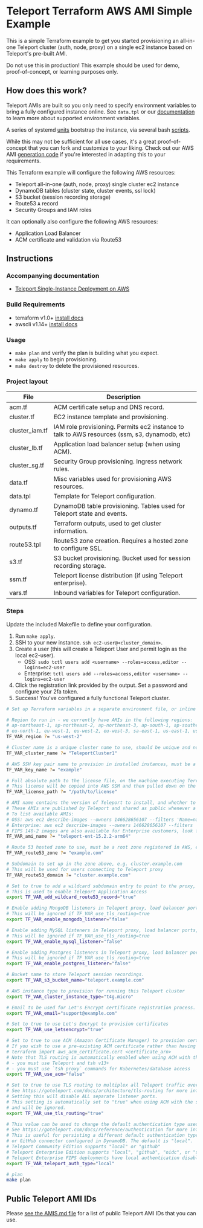 # Teleport Terraform AWS AMI Simple Example

This is a simple Terraform example to get you started provisioning an all-in-one Teleport cluster (auth, node, proxy) on a single ec2 instance based on Teleport's pre-built AMI.

Do not use this in production! This example should be used for demo, proof-of-concept, or learning purposes only.

## How does this work?

Teleport AMIs are built so you only need to specify environment variables to bring a fully configured instance online. See `data.tpl` or our [documentation](https://goteleport.com/docs/deploy-a-cluster/deployments/aws-terraform/#set-up-variables) to learn more about supported environment variables.

A series of systemd [units](https://github.com/gravitational/teleport/tree/master/assets/aws/files/system) bootstrap the instance, via several bash [scripts](https://github.com/gravitational/teleport/tree/master/assets/aws/files/bin).

While this may not be sufficient for all use cases, it's a great proof-of-concept that you can fork and customize to your liking. Check out our AWS AMI [generation code](https://github.com/gravitational/teleport/tree/master/assets/aws) if you're interested in adapting this to your requirements.

This Terraform example will configure the following AWS resources:

- Teleport all-in-one (auth, node, proxy) single cluster ec2 instance
- DynamoDB tables (cluster state, cluster events, ssl lock)
- S3 bucket (session recording storage)
- Route53 `A` record
- Security Groups and IAM roles

It can optionally also configure the following AWS resources:

- Application Load Balancer
- ACM certificate and validation via Route53

## Instructions

### Accompanying documentation

- [Teleport Single-Instance Deployment on AWS](https://goteleport.com/docs/deploy-a-cluster/deployments/aws-starter-cluster-terraform/)

### Build Requirements

- terraform v1.0+ [install docs](https://learn.hashicorp.com/tutorials/terraform/install-cli)
- awscli v1.14+ [install docs](https://docs.aws.amazon.com/cli/latest/userguide/getting-started-install.html)

### Usage

- `make plan` and verify the plan is building what you expect.
- `make apply` to begin provisioning.
- `make destroy` to delete the provisioned resources.

### Project layout

File           | Description
-------------- | ---------------------------------------------------------------------------------------------
acm.tf         | ACM certificate setup and DNS record.
cluster.tf     | EC2 instance template and provisioning.
cluster_iam.tf | IAM role provisioning. Permits ec2 instance to talk to AWS resources (ssm, s3, dynamodb, etc)
cluster_lb.tf  | Application load balancer setup (when using ACM).
cluster_sg.tf  | Security Group provisioning. Ingress network rules.
data.tf        | Misc variables used for provisioning AWS resources.
data.tpl       | Template for Teleport configuration.
dynamo.tf      | DynamoDB table provisioning. Tables used for Teleport state and events.
outputs.tf     | Terraform outputs, used to get cluster information.
route53.tpl    | Route53 zone creation. Requires a hosted zone to configure SSL.
s3.tf          | S3 bucket provisioning. Bucket used for session recording storage.
ssm.tf         | Teleport license distribution (if using Teleport enterprise).
vars.tf        | Inbound variables for Teleport configuration.

### Steps

Update the included Makefile to define your configuration.

1. Run `make apply`.
2. SSH to your new instance. `ssh ec2-user@<cluster_domain>`.
3. Create a user (this will create a Teleport User and permit login as the local ec2-user).
   - OSS:
   `sudo tctl users add <username> --roles=access,editor --logins=ec2-user`
   - Enterprise:
    `tctl users add --roles=access,editor <username> --logins=ec2-user`
4. Click the registration link provided by the output. Set a password and configure your 2fa token.
5. Success! You've configured a fully functional Teleport cluster.

```bash
# Set up Terraform variables in a separate environment file, or inline here

# Region to run in - we currently have AMIs in the following regions:
# ap-northeast-1, ap-northeast-2, ap-northeast-3, ap-south-1, ap-southeast-1, ap-southeast-2, ca-central-1, eu-central-1
# eu-north-1, eu-west-1, eu-west-2, eu-west-3, sa-east-1, us-east-1, us-east-2, us-west-1, us-west-2
TF_VAR_region ?= "us-west-2"

# Cluster name is a unique cluster name to use, should be unique and not contain spaces or other special characters
TF_VAR_cluster_name ?= "TeleportCluster1"

# AWS SSH key pair name to provision in installed instances, must be a key pair available in the above defined region (AWS Console > EC2 > Key Pairs)
TF_VAR_key_name ?= "example"

# Full absolute path to the license file, on the machine executing Terraform, for Teleport Enterprise.
# This license will be copied into AWS SSM and then pulled down on the auth nodes to enable Enterprise functionality
TF_VAR_license_path ?= "/path/to/license"

# AMI name contains the version of Teleport to install, and whether to use OSS or Enterprise version
# These AMIs are published by Teleport and shared as public whenever a new version of Teleport is released
# To list available AMIs:
# OSS: aws ec2 describe-images --owners 146628656107 --filters 'Name=name,Values=teleport-oss-*'
# Enterprise: aws ec2 describe-images --owners 146628656107 --filters 'Name=name,Values=teleport-ent-*'
# FIPS 140-2 images are also available for Enterprise customers, look for '-fips' on the end of the AMI's name
TF_VAR_ami_name ?= "teleport-ent-15.2.2-arm64"

# Route 53 hosted zone to use, must be a root zone registered in AWS, e.g. example.com
TF_VAR_route53_zone ?= "example.com"

# Subdomain to set up in the zone above, e.g. cluster.example.com
# This will be used for users connecting to Teleport proxy
TF_VAR_route53_domain ?= "cluster.example.com"

# Set to true to add a wildcard subdomain entry to point to the proxy, e.g. *.cluster.example.com
# This is used to enable Teleport Application Access
export TF_VAR_add_wildcard_route53_record="true"

# Enable adding MongoDB listeners in Teleport proxy, load balancer ports, and security groups
# This will be ignored if TF_VAR_use_tls_routing=true
export TF_VAR_enable_mongodb_listener="false"

# Enable adding MySQL listeners in Teleport proxy, load balancer ports, and security groups
# This will be ignored if TF_VAR_use_tls_routing=true
export TF_VAR_enable_mysql_listener="false"

# Enable adding Postgres listeners in Teleport proxy, load balancer ports, and security groups
# This will be ignored if TF_VAR_use_tls_routing=true
export TF_VAR_enable_postgres_listener="false"

# Bucket name to store Teleport session recordings.
export TF_VAR_s3_bucket_name="teleport.example.com"

# AWS instance type to provision for running this Teleport cluster
export TF_VAR_cluster_instance_type="t4g.micro"

# Email to be used for Let's Encrypt certificate registration process.
export TF_VAR_email="support@example.com"

# Set to true to use Let's Encrypt to provision certificates
export TF_VAR_use_letsencrypt="true"

# Set to true to use ACM (Amazon Certificate Manager) to provision certificates
# If you wish to use a pre-existing ACM certificate rather than having Terraform generate one for you, you can import it:
# terraform import aws_acm_certificate.cert <certificate_arn>
# Note that TLS routing is automatically enabled when using ACM with the starter-cluster Terraform, meaning:
# - you must use Teleport and tsh v13+
# - you must use `tsh proxy` commands for Kubernetes/database access
export TF_VAR_use_acm="false"

# Set to true to use TLS routing to multiplex all Teleport traffic over one port
# See https://goteleport.com/docs/architecture/tls-routing for more information
# Setting this will disable ALL separate listener ports.
# This setting is automatically set to "true" when using ACM with the starter-cluster Terraform
# and will be ignored.
export TF_VAR_use_tls_routing="true"

# This value can be used to change the default authentication type used for the Teleport cluster.
# See https://goteleport.com/docs/reference/authentication for more information.
# This is useful for persisting a different default authentication type across AMI upgrades when you have a SAML, OIDC
# or GitHub connector configured in DynamoDB. The default is "local".
# Teleport Community Edition supports "local" or "github"
# Teleport Enterprise Edition supports "local", "github", "oidc", or "saml"
# Teleport Enterprise FIPS deployments have local authentication disabled, so should use "github", "oidc", or "saml"
export TF_VAR_teleport_auth_type="local"

# plan
make plan
```

## Public Teleport AMI IDs

Please [see the AMIS.md file](../AMIS.md) for a list of public Teleport AMI IDs that you can use.
